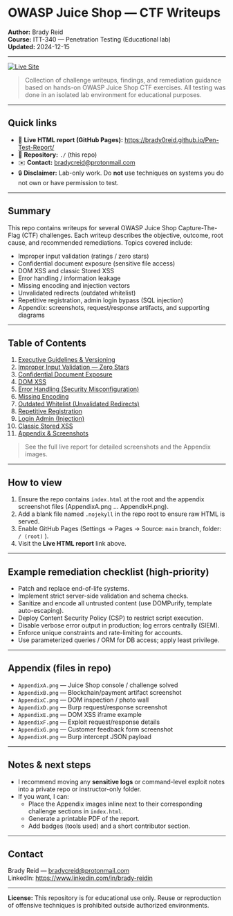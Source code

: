 # OWASP Juice Shop — CTF Writeups  
**Author:** Brady Reid  
**Course:** ITT-340 — Penetration Testing (Educational lab)  
**Updated:** 2024-12-15

---

[![Live Site](https://img.shields.io/badge/Live%20Report-GitHub%20Pages-blue?logo=github)](https://brady0reid.github.io/Pen-Test-Report/)

> Collection of challenge writeups, findings, and remediation guidance based on hands-on OWASP Juice Shop CTF exercises. All testing was done in an isolated lab environment for educational purposes.

---

## Quick links
- 🔗 **Live HTML report (GitHub Pages):** https://brady0reid.github.io/Pen-Test-Report/  
- 📁 **Repository:** `./` (this repo)  
- ✉️ **Contact:** bradycreid@protonmail.com  
- 🔒 **Disclaimer:** Lab-only work. Do **not** use techniques on systems you do not own or have permission to test.

---

## Summary
This repo contains writeups for several OWASP Juice Shop Capture-The-Flag (CTF) challenges. Each writeup describes the objective, outcome, root cause, and recommended remediations. Topics covered include:

- Improper input validation (ratings / zero stars)  
- Confidential document exposure (sensitive file access)  
- DOM XSS and classic Stored XSS  
- Error handling / information leakage  
- Missing encoding and injection vectors  
- Unvalidated redirects (outdated whitelist)  
- Repetitive registration, admin login bypass (SQL injection)  
- Appendix: screenshots, request/response artifacts, and supporting diagrams

---

## Table of Contents
1. [Executive Guidelines & Versioning](#guidelines--versioning)  
2. [Improper Input Validation — Zero Stars](#improper-input-validation)  
3. [Confidential Document Exposure](#confidential-document-exposure)  
4. [DOM XSS](#dom-xss)  
5. [Error Handling (Security Misconfiguration)](#error-handling)  
6. [Missing Encoding](#missing-encoding)  
7. [Outdated Whitelist (Unvalidated Redirects)](#outdated-whitelist)  
8. [Repetitive Registration](#repetitive-registration)  
9. [Login Admin (Injection)](#login-admin)  
10. [Classic Stored XSS](#classic-stored-xss)  
11. [Appendix & Screenshots](#appendix--screenshots)

> See the full live report for detailed screenshots and the Appendix images.

---

## How to view
1. Ensure the repo contains `index.html` at the root and the appendix screenshot files (AppendixA.png … AppendixH.png).  
2. Add a blank file named `.nojekyll` in the repo root to ensure raw HTML is served.  
3. Enable GitHub Pages (Settings → Pages → Source: `main` branch, folder: `/ (root)` ).  
4. Visit the **Live HTML report** link above.

---

## Example remediation checklist (high-priority)
- Patch and replace end-of-life systems.  
- Implement strict server-side validation and schema checks.  
- Sanitize and encode all untrusted content (use DOMPurify, template auto-escaping).  
- Deploy Content Security Policy (CSP) to restrict script execution.  
- Disable verbose error output in production; log errors centrally (SIEM).  
- Enforce unique constraints and rate-limiting for accounts.  
- Use parameterized queries / ORM for DB access; apply least privilege.

---

## Appendix (files in repo)
- `AppendixA.png` — Juice Shop console / challenge solved  
- `AppendixB.png` — Blockchain/payment artifact screenshot  
- `AppendixC.png` — DOM inspection / photo wall  
- `AppendixD.png` — Burp request/response screenshot  
- `AppendixE.png` — DOM XSS iframe example  
- `AppendixF.png` — Exploit request/response details  
- `AppendixG.png` — Customer feedback form screenshot  
- `AppendixH.png` — Burp intercept JSON payload

---

## Notes & next steps
- I recommend moving any **sensitive logs** or command-level exploit notes into a private repo or instructor-only folder.  
- If you want, I can:
  - Place the Appendix images inline next to their corresponding challenge sections in `index.html`.  
  - Generate a printable PDF of the report.  
  - Add badges (tools used) and a short contributor section.

---

## Contact
Brady Reid — bradycreid@protonmail.com  
LinkedIn: https://www.linkedin.com/in/brady-reidin

---

**License:** This repository is for educational use only. Reuse or reproduction of offensive techniques is prohibited outside authorized environments.
